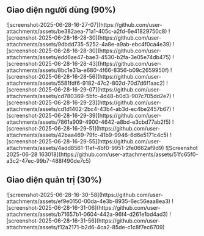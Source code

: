 <h2>Giao diện người dùng (90%)</h2>
![screenshot-2025-06-28-16-27-07](https://github.com/user-attachments/assets/be382aea-71a1-405c-a2fd-6e41829750c8)
![screenshot-2025-06-28-16-28-30](https://github.com/user-attachments/assets/9dbdd735-5252-4a8e-a9ab-ebc4f0ca4e39)
![screenshot-2025-06-28-16-28-30](https://github.com/user-attachments/assets/edd6ae47-bae3-4530-b2fa-3e05e74db475)
![screenshot-2025-06-28-16-28-43](https://github.com/user-attachments/assets/8bc1e31a-e680-4f66-8356-b09c2659950f)
![screenshot-2025-06-28-16-28-56](https://github.com/user-attachments/assets/5581fdf6-9182-47c2-802d-70d7d6f1aac2)
![screenshot-2025-06-28-16-29-07](https://github.com/user-attachments/assets/cd780369-5bfc-4d48-b0d3-907c705dd2e7)
![screenshot-2025-06-28-16-29-23](https://github.com/user-attachments/assets/cd1d1402-2bc4-43b4-ab3d-ec4be2457b67)
![screenshot-2025-06-28-16-29-39](https://github.com/user-attachments/assets/7861a909-4900-4642-a8bd-e3cbd77ab2f5)
![screenshot-2025-06-28-16-29-51](https://github.com/user-attachments/assets/42baa469-79fc-41b9-9946-6d6e5171c4c5)
![screenshot-2025-06-28-16-29-55](https://github.com/user-attachments/assets/4add8561-11ef-4bf0-9951-2fe0662af9d9)
![Screenshot 2025-06-28 163018](https://github.com/user-attachments/assets/51fc65f0-a3c2-47ec-99b7-488f490de7c5)


<h2>Giao diện quản trị (30%)</h2>
![screenshot-2025-06-28-16-30-58](https://github.com/user-attachments/assets/ef9e0150-00da-4e3b-8935-6ec56eaa8ea3)
![screenshot-2025-06-28-16-31-06](https://github.com/user-attachments/assets/b71657b1-0604-442a-96f4-d261e1bd4ad3)
![screenshot-2025-06-28-16-31-56](https://github.com/user-attachments/assets/f12a2171-b2d6-4ca2-85de-c1c8f7ec6709)
